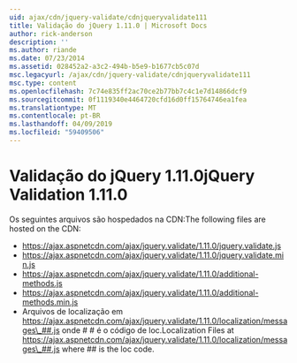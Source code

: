 ```yaml
---
uid: ajax/cdn/jquery-validate/cdnjqueryvalidate111
title: Validação do jQuery 1.11.0 | Microsoft Docs
author: rick-anderson
description: ''
ms.author: riande
ms.date: 07/23/2014
ms.assetid: 028452a2-a3c2-494b-b5e9-b1677cb5c07d
msc.legacyurl: /ajax/cdn/jquery-validate/cdnjqueryvalidate111
msc.type: content
ms.openlocfilehash: 7c74e835ff2ac70ce2b77bb7c4c1e7d14866dcf9
ms.sourcegitcommit: 0f1119340e4464720cfd16d0ff15764746ea1fea
ms.translationtype: MT
ms.contentlocale: pt-BR
ms.lasthandoff: 04/09/2019
ms.locfileid: "59409506"
---
```

# <a name="jquery-validation-1110"></a><span data-ttu-id="0d878-102">Validação do jQuery 1.11.0</span><span class="sxs-lookup"><span data-stu-id="0d878-102">jQuery Validation 1.11.0</span></span>

<span data-ttu-id="0d878-103">Os seguintes arquivos são hospedados na CDN:</span><span class="sxs-lookup"><span data-stu-id="0d878-103">The following files are hosted on the CDN:</span></span>

- https://ajax.aspnetcdn.com/ajax/jquery.validate/1.11.0/jquery.validate.js
- https://ajax.aspnetcdn.com/ajax/jquery.validate/1.11.0/jquery.validate.min.js
- https://ajax.aspnetcdn.com/ajax/jquery.validate/1.11.0/additional-methods.js
- https://ajax.aspnetcdn.com/ajax/jquery.validate/1.11.0/additional-methods.min.js
- <span data-ttu-id="0d878-104">Arquivos de localização em https://ajax.aspnetcdn.com/ajax/jquery.validate/1.11.0/localization/messages\_##.js onde # # é o código de loc.</span><span class="sxs-lookup"><span data-stu-id="0d878-104">Localization Files at https://ajax.aspnetcdn.com/ajax/jquery.validate/1.11.0/localization/messages\_##.js where ## is the loc code.</span></span>
